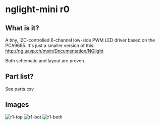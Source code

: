 # nglight-mini r0

## What is it?

A tiny, I2C-controlled 6-channel low-side PWM LED driver based on the PCA9685.
It's just a smaller version of this: http://ng.uavp.ch/moin/Documentation/NGlight

Both schematic and layout are proven.

## Part list?

See parts.csv

## Images

![r1-top](https://fxkr.github.io/nglight-mini/r1-top.png)
![r1-bot](https://fxkr.github.io/nglight-mini/r1-bot.png)
![r1-both](https://fxkr.github.io/nglight-mini/r1-both.png)

